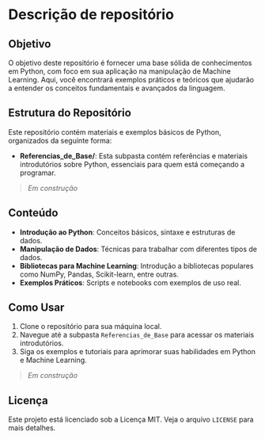 # Descrição de repositório

## Objetivo

O objetivo deste repositório é fornecer uma base sólida de conhecimentos em Python, com foco em sua aplicação na manipulação de Machine Learning. Aqui, você encontrará exemplos práticos e teóricos que ajudarão a entender os conceitos fundamentais e avançados da linguagem.

## Estrutura do Repositório

Este repositório contém materiais e exemplos básicos de Python, organizados da seguinte forma:

- **Referencias_de_Base/**: Esta subpasta contém referências e materiais introdutórios sobre Python, essenciais para quem está começando a programar.

> *Em construção*



## Conteúdo

- **Introdução ao Python**: Conceitos básicos, sintaxe e estruturas de dados.
- **Manipulação de Dados**: Técnicas para trabalhar com diferentes tipos de dados.
- **Bibliotecas para Machine Learning**: Introdução a bibliotecas populares como NumPy, Pandas, Scikit-learn, entre outras.
- **Exemplos Práticos**: Scripts e notebooks com exemplos de uso real.

## Como Usar

1. Clone o repositório para sua máquina local.
2. Navegue até a subpasta `Referencias_de_Base` para acessar os materiais introdutórios.
3. Siga os exemplos e tutoriais para aprimorar suas habilidades em Python e Machine Learning.

> *Em construção*

## Licença

Este projeto está licenciado sob a Licença MIT. Veja o arquivo `LICENSE` para mais detalhes.